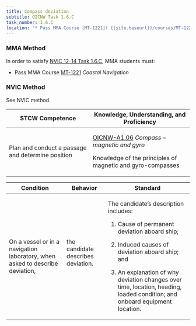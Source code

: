 ```yaml
---
title: Compass deviation
subtitle: OICNW Task 1.6.C 
task_number: 1.6.C
location: "* Pass MMA Course [MT-1221]( {{site.baseurl}}/courses/MT-1221) *Coastal Navigation*" 
---
```



### MMA Method

In order to satisfy  [NVIC 12-14  Task  1.6.C]({{site.baseurl}}/assets/images/nvic-12-14.pdf), MMA students must:

* Pass MMA Course [MT-1221]( {{site.baseurl}}/courses/MT-1221) *Coastal Navigation*


### NVIC Method

<a onclick="togglevisibility('nvic_methods')" >See NVIC method.</a>

<div id='nvic_methods' class='hide'>

<table>
<thead>
<tr>
<th class='forty'> STCW Competence </th>
<th class='sixty'> Knowledge, Understanding, and Proficiency </th>
</tr>
</thead>




<tbody>
<tr><td markdown='1'>

Plan and conduct a passage and determine position

</td><td markdown='1'>

[OICNW-A1.06](../../tables/21.html#OICNW-A1.06) *Compass – magnetic and gyro*

Knowledge of the principles of magnetic and gyro-compasses

</td></tr>


</tbody>
</table>


<table>
<thead>
<tr><th class='twenty'>  Condition </th><th class='twenty'> Behavior </th><th  class='sixty'>Standard </th></tr>
</thead>
<tbody >



<tr><td markdown='1'>

On a vessel or in a navigation laboratory, when asked to describe deviation,

</td><td markdown='1'>

the candidate describes deviation.

<br>

<div class="tooltip">
<span class="tooltiptext">
</span>
</div>


</td><td markdown='1'>

The candidate’s description includes:

1. Cause of permanent deviation aboard ship;

2. Induced causes of deviation aboard ship; and

3. An explanation of why deviation changes over time, location, heading, loaded condition; and onboard equipment location.

</td></tr>
</tbody>
</table>
</div>
